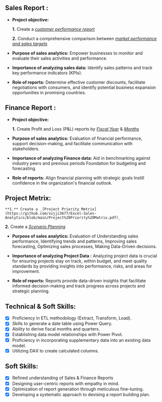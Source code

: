 ## Sales Report :


- **Project objective:** 

    **1.** Create a _[customer performance report](https://github.com/sujji3677/Excel-Sales-Analytics/blob/main/Customer%20Performance%20Report.pdf)_

    **2.** Conduct a comprehensive comparison between _[market performance and sales targets](https://github.com/sujji3677/Excel-Sales-Analytics/blob/main/Market%20Performance%20Vs%20Target.pdf)_

- **Purpose of sales analytics:** Empower businesses to monitor and evaluate their sales activities and performance.

- **Importance of analyzing sales data:** Identify sales patterns and track key performance indicators (KPIs).

- **Role of reports:** Determine effective customer discounts, facilitate negotiations with consumers, and identify potential business expansion opportunities in promising countries.


## Finance Report :

- **Project objective:** 

    **1.** Create Profit and Loss (P&L) reports by _[Fiscal Year](https://github.com/sujji3677/Excel-Sales-Analytics/blob/main/P%26L%20Statement%20by%20Fiscal%20Year.pdf)_ & _[Months](https://github.com/sujji3677/Excel-Sales-Analytics/blob/main/P%26L%20Statement%20by%20Fiscal%20Month.pdf)_ 


- **Purpose of sales analytics:** Evaluation of financial performance, support decision-making, and facilitate communication with stakeholders.

- **Importance of analyzing Finance data:** Aid in benchmarking against industry peers and previous periods Foundation for budgeting and forecasting.

- **Role of reports:** Align financial planning with strategic goals Instill confidence in the organization's financial outlook.
  
## Project Metrix:

    **1.** Create a _[Project Priority Metrix](https://github.com/sujji3677/Excel-Sales-Analytics/blob/main/Project%20Priority%20Matrix.pdf)_ 

   **2.** Create a _[Scenario Planning](https://github.com/sujji3677/Excel-Sales-Analytics/blob/main/Scenario%20Planning.pdf)_ 

- **Purpose of sales analytics:** Evaluation of  Understanding sales performance, Identifying trends and patterns, Improving sales forecasting, Optimizing sales processes, Making Data-Driven decisions.
  
- **Importance of analyzing Project Data :** Analyzing project data is crucial for ensuring projects stay on track, within budget, and meet quality standards by providing insights into performance, risks, and areas for improvement.
  
- **Role of reports:** Reports provide data-driven insights that facilitate informed decision-making and track progress across projects and strategic planning.
  
## Technical & Soft Skills:
- [x]	Proficiency in ETL methodology (Extract, Transform, Load).
- [x]	Skills to generate a date table using Power Query.
- [x]	Ability to derive fiscal months and quarters.
- [x]	Establishing data model relationships with Power Pivot.
- [x]	Proficiency in incorporating supplementary data into an existing data model.
- [x]	Utilizing DAX to create calculated columns.

## Soft Skills:
- [x]	Refined understanding of Sales & Finance Reports
- [x]	Designing user-centric reports with empathy in mind.
- [x]	Optimization of report generation through meticulous fine-tuning.
- [x]	Developing a systematic approach to devising a report building plan.
